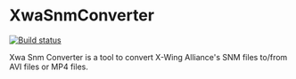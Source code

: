 # XwaSnmConverter

[![Build status](https://ci.appveyor.com/api/projects/status/7j6r3f2yx2orbonc/branch/master?svg=true)](https://ci.appveyor.com/project/JeremyAnsel/xwasnmconverter/branch/master)

Xwa Snm Converter is a tool to convert X-Wing Alliance's SNM files to/from AVI files or MP4 files.
